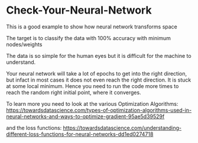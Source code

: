 # Check-Your-Neural-Network
This is a good example to show how neural network transforms space

The target is to classify the data with 100% accuracy with minimum nodes/weights 

The data is so simple for the human eyes but it is difficult for the machine to understand.

Your neural network will take a lot of epochs to get into the right direction, but infact in most cases it does not even reach the right direction. It is stuck at some local minimum.
Hence you need to run the code more times to reach the random right initial point, where it converges.

To learn more you need to look at the various 
Optimization Algorithms: https://towardsdatascience.com/types-of-optimization-algorithms-used-in-neural-networks-and-ways-to-optimize-gradient-95ae5d39529f

and the loss functions: https://towardsdatascience.com/understanding-different-loss-functions-for-neural-networks-dd1ed0274718 
